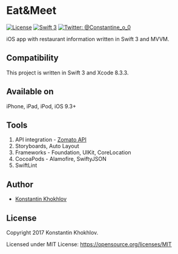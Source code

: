 # Eat&Meet

[![License](http://img.shields.io/badge/License-MIT-green.svg?style=flat)](https://github.com/justaninja/eat_meet/blob/master/LICENSE)
[![Swift 3](https://img.shields.io/badge/Swift-3.0-orange.svg?style=flat)](https://swift.org)
[![Twitter: @Constantine_o_0](https://img.shields.io/badge/Contact-Twitter-blue.svg?style=flat)](https://twitter.com/Constantine_o_0)

iOS app with restaurant information written in Swift 3 and MVVM.

## Compatibility

This project is written in Swift 3 and Xcode 8.3.3.

## Available on
iPhone, iPad, iPod, iOS 9.3+

## Tools
1. API integration - [Zomato API](https://developers.zomato.com/)
2. Storyboards, Auto Layout  
3. Frameworks - Foundation, UIKit, CoreLocation
4. CocoaPods - Alamofire, SwiftyJSON
5. SwiftLint

## Author

* [Konstantin Khokhlov](https://ru.linkedin.com/in/const)

## License

Copyright 2017 Konstantin Khokhlov.

Licensed under MIT License: https://opensource.org/licenses/MIT
